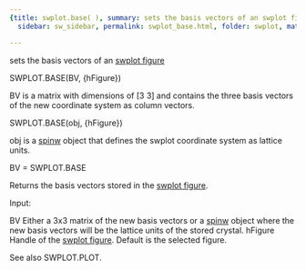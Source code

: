 ```yaml
---
{title: swplot.base( ), summary: sets the basis vectors of an swplot figure, keywords: sample,
  sidebar: sw_sidebar, permalink: swplot_base.html, folder: swplot, mathjax: 'true'}

---
```

sets the basis vectors of an [swplot figure](swplot_figure.html)
 
SWPLOT.BASE(BV, {hFigure})
 
BV is a matrix with dimensions of [3 3] and contains the three basis
vectors of the new coordinate system as column vectors.
 
SWPLOT.BASE(obj, {hFigure})
 
obj is a [spinw](spinw.html) object that defines the swplot coordinate system as
lattice units.
 
BV = SWPLOT.BASE
 
Returns the basis vectors stored in the [swplot figure](swplot_figure.html).
 
Input:
 
BV            Either a 3x3 matrix of the new basis vectors or a [spinw](spinw.html)
              object where the new basis vectors will be the lattice
              units of the stored crystal.
hFigure       Handle of the [swplot figure](swplot_figure.html). Default is the selected
              figure.
 
See also SWPLOT.PLOT.
 

